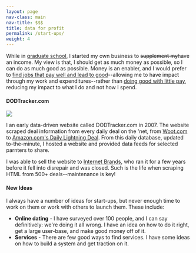 ```yaml
---
layout: page
nav-class: main
nav-title: $$$
title: data for profit
permalink: /start-ups/
weight: 4
---
```


<!--p>
  In the words of Gordon Gecko: "<a href="https://www.youtube.com/watch?v=PF_iorX_MAw#t=2m37s">greed... is good.</a> ... Greed for life, for money, for love, knowledge, has marked the upward surge of mankind." Greed can be harmful and hateful, but in the right hands, greed for knowledge, the moral right, and power can be the most uplifting force in humanity.
</p-->

<p>
  While in <a href="{{ '/academia/' | prepend:site.baseurl }}">graduate school</a>, I started my own business to <span style="text-decoration: line-through">supplement my</span>have an income. My view is that, I should get as much money as possible, so I can do as much good as possible. Money is an enabler, and I would prefer to <a href="{{ '/non-profit/#classy' | prepend:site.baseurl }}">find jobs that pay well and lead to good</a>--allowing me to have impact through my work and expenditures--rather than <a href="{{ '/non-profit/#leq' | prepend:site.baseurl }}">doing good with little pay</a>, reducing my impact to what I do and not how I spend.
</p>

<a name="quickowl"></a>
<h4>DODTracker.com</h4>

<img class="col one right" src="{{ '/img/logos/dodtracker.jpg' | prepend:site.baseurl }}">

<p>
  I an early data-driven website called DODTracker.com in 2007. The website scraped deal information from every daily deal on the 'net, from <a href="http://www.woot.com/">Woot.com</a> to <a href="">Amazon.com's Daily Lightning Deal</a>. From this daily database, updated to-the-minute, I hosted a website and provided data feeds for selected parnters to share.
</p>

<p>
  I was able to sell the website to <a href="">Internet Brands</a>, who ran it for a few years before it fell into disrepair and was closed. Such is the life when scraping HTML from 500+ deals--maintenance is key!
</p>


<a name="quickowl"></a>
<h4>New Ideas</h4>

<p>
  I always have a number of ideas for start-ups, but never enough time to work on them or work with others to launch them. These include:

  <ul>
    <li><b>Online dating</b> - I have surveyed over 100 people, and I can say definitively: we're doing it all wrong. I have an idea on how to do it right, get a large user-base, and make good money off of it.</li>
    <li><b>Services</b> - There are few good ways to find services. I have some ideas on how to build a system and get traction on it.</li>
  </ul>
</p>

